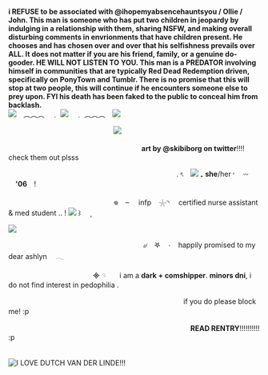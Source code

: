 **i REFUSE to be associated with @ihopemyabsencehauntsyou / Ollie / John. This man is someone who has put two children in jeopardy by indulging in a relationship with them, sharing NSFW, and making overall disturbing comments in envrionments that have children present. He chooses and has chosen over and over that his selfishness prevails over ALL. It does not matter if you are his friend, family, or a genuine do-gooder. HE WILL NOT LISTEN TO YOU. This man is a PREDATOR involving himself in communities that are typically Red Dead Redemption driven, specifically on PonyTown and Tumblr. There is no promise that this will stop at two people, this will continue if he encounters someone else to prey upon. FYI his death has been faked to the public to conceal him from backlash.**                                                                                                 
                                  ![](https://files.catbox.moe/a8s69g.png)　︵︵︵　﹒ ![](https://files.catbox.moe/50bgq2.png)　﹒ ︵︵︵　![](https://files.catbox.moe/nenx5j.png)

                                  
　　　　　　　　　　　　　　　![](https://files.catbox.moe/my2gyg.png)

　　　　　　　　　　　　　　　　　　　**art by @skibiborg on twitter**!!!! check them out plsss



　　　　　　　　　　　　　　　　　　　　　　　　.  ৎ ![](https://64.media.tumblr.com/53a1229cf2eb847ec5e4da93ed658163/1aeed923ac761f38-a4/s75x75_c1/6bad34c5371d843bf713c3bcab1de104e3de0ed5.gifv)  ₊  **she**/her ˒  𖥦  **'06** !　

　　　　　　　　　　　　　　　𖦹　⏖   infp 𓇼◝　 certified nurse assistant & med student .. !  ![](https://files.catbox.moe/ilkln0.png) ꒱ 　  ุ

![](https://files.catbox.moe/fww40z.png)

　　　　　　　　　　　　　　　　　　　 ৶　𖤐　۰　happily promised to my dear ashlyn　 𓂃

　　　　　　　　　　　　᯽  𓄹　　i am a **dark + comshipper**. **minors dni**, i do not find interest in pedophilia  .

　　　　　　　　　　　　　　　　　　　　　　　　　if you do please block me! :p 
　

　　　　　　　　　　　　　　　　　　　　　　　　　　**READ RENTRY**!!!!!!!!!! :p 
                          
　　　　　　　　　　　　　　　　　　　　　　　　　　　　![I LOVE DUTCH VAN DER LINDE!!!](https://github.com/user-attachments/assets/e3f2ddb4-2f63-4cad-b103-9b16cfd32a09)
